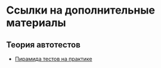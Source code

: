 # Ссылки на дополнительные материалы

## Теория автотестов

+ [Пирамида тестов на практике](https://habr.com/ru/articles/358950/)
